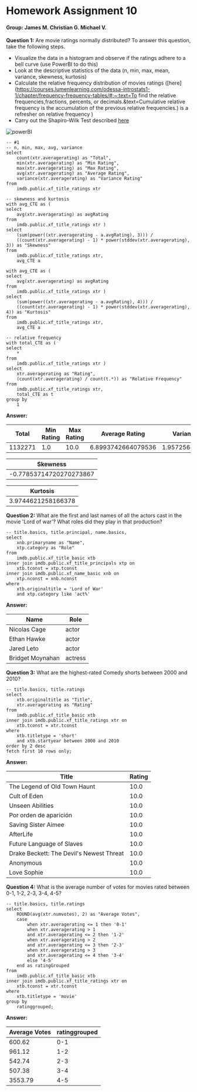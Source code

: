 # Homework Assignment 10

#### Group: James M. Christian G. Michael V.



**Question 1:** Are movie ratings normally distributed? To answer this question, take the following steps.

- Visualize the data in a histogram and observe if the ratings adhere to a bell curve (use PowerBI to do this)
- Look at the descriptive statistics of the data (n, min, max, mean, variance, skewness, kurtosis)
- Calculate the relative frequency distribution of movies ratings ([here](https://courses.lumenlearning.com/odessa-introstats1-1/chapter/frequency-frequency-tables/#:~:text=To find the relative frequencies,fractions, percents, or decimals.&text=Cumulative relative frequency is the accumulation of the previous relative frequencies.) is a refresher on relative frequency )
- Carry out the Shapiro-Wilk Test described [here](http://www.real-statistics.com/tests-normality-and-symmetry/statistical-tests-normality-symmetry/shapiro-wilk-test/)

![powerBI](C:\Users\Administrator\Desktop\hw10\powerbi.png)

```
-- #1
-- n, min, max, avg, variance
select
	count(xtr.averagerating) as "Total",
	min(xtr.averagerating) as "Min Rating",
	max(xtr.averagerating) as "Max Rating",
	avg(xtr.averagerating) as "Average Rating",
	variance(xtr.averagerating) as "Variance Rating"
from
	imdb.public.xf_title_ratings xtr

-- skewness and kurtosis
with avg_CTE as (
select
	avg(xtr.averagerating) as avgRating
from
	imdb.public.xf_title_ratings xtr )
select
	(sum(power((xtr.averagerating - a.avgRating), 3))) / 
	((count(xtr.averagerating) - 1) * power(stddev(xtr.averagerating), 3)) as "Skewness"
from
	imdb.public.xf_title_ratings xtr,
	avg_CTE a
	
with avg_CTE as (
select
	avg(xtr.averagerating) as avgRating
from
	imdb.public.xf_title_ratings xtr )
select
	(sum(power((xtr.averagerating - a.avgRating), 4))) / 
	((count(xtr.averagerating) - 1) * power(stddev(xtr.averagerating), 4)) as "Kurtosis"
from
	imdb.public.xf_title_ratings xtr,
	avg_CTE a

-- relative frequency
with total_CTE as (
select
	*
from
	imdb.public.xf_title_ratings xtr )
select
	xtr.averagerating as "Rating",
	(count(xtr.averagerating) / count(t.*)) as "Relative Frequency"
from
	imdb.public.xf_title_ratings xtr,
	total_CTE as t
group by
	1
```

**Answer:**

| Total   | Min Rating | Max Rating | Average Rating     | Variance Rating    |
| ------- | ---------- | ---------- | ------------------ | ------------------ |
| 1132271 | 1.0        | 10.0       | 6.8993742664079536 | 1.9572564906495359 |



| Skewness                |
| ----------------------- |
| -0.77853714720270273867 |



| Kurtosis           |
| ------------------ |
| 3.9744621258166378 |

**Question 2:** What are the first and last names of all the actors cast in the movie 'Lord of war'? What roles did they play in that production?



```
-- title.basics, title.principal, name.basics, 
select
	xnb.primaryname as "Name",
	xtp.category as "Role"
from
	imdb.public.xf_title_basic xtb
inner join imdb.public.xf_title_principals xtp on
	xtb.tconst = xtp.tconst
inner join imdb.public.xf_name_basic xnb on
	xtp.nconst = xnb.nconst
where
	xtb.originaltitle = 'Lord of War'
	and xtp.category like 'act%'
```

**Answer:**

| Name             | Role    |
| ---------------- | ------- |
| Nicolas Cage     | actor   |
| Ethan Hawke      | actor   |
| Jared Leto       | actor   |
| Bridget Moynahan | actress |



**Question 3:** What are the highest-rated Comedy shorts between 2000 and 2010?

```
-- title.basics, title.ratings
select
	xtb.originaltitle as "Title",
	xtr.averagerating as "Rating"
from
	imdb.public.xf_title_basic xtb
inner join imdb.public.xf_title_ratings xtr on
	xtb.tconst = xtr.tconst
where
	xtb.titletype = 'short'
	and xtb.startyear between 2000 and 2010
order by 2 desc 
fetch first 10 rows only;
```

**Answer:** 

| Title                                    | Rating |
| ---------------------------------------- | ------ |
| The Legend of Old Town Haunt             | 10.0   |
| Cult of Eden                             | 10.0   |
| Unseen Abilities                         | 10.0   |
| Por orden de aparición                   | 10.0   |
| Saving Sister Aimee                      | 10.0   |
| AfterLife                                | 10.0   |
| Future Language of Slaves                | 10.0   |
| Drake Beckett: The Devil's Newest Threat | 10.0   |
| Anonymous                                | 10.0   |
| Love Sophie                              | 10.0   |



**Question 4:** What is the average number of votes for movies rated between 0-1, 1-2, 2-3, 3-4, 4-5?

```
-- title.basics, title.ratings
select
	ROUND(avg(xtr.numvotes), 2) as "Average Votes",
	case
		when xtr.averagerating <= 1 then '0-1'
		when xtr.averagerating > 1
		and xtr.averagerating <= 2 then '1-2'
		when xtr.averagerating > 2
		and xtr.averagerating <= 3 then '2-3'
		when xtr.averagerating > 3
		and xtr.averagerating <= 4 then '3-4'
		else '4-5'
	end as ratingGrouped
from
	imdb.public.xf_title_basic xtb
inner join imdb.public.xf_title_ratings xtr on
	xtb.tconst = xtr.tconst
where
	xtb.titletype = 'movie'
group by
	ratinggrouped;
```

**Answer:** 

| Average Votes | ratinggrouped |
| ------------- | ------------- |
| 600.62        | 0-1           |
| 961.12        | 1-2           |
| 542.74        | 2-3           |
| 507.38        | 3-4           |
| 3553.79       | 4-5           |